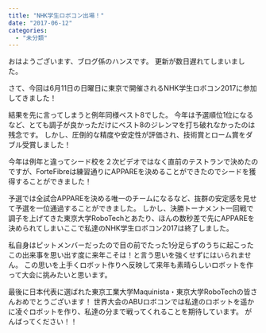 ```yaml
---
title: "NHK学生ロボコン出場！"
date: "2017-06-12"
categories: 
  - "未分類"
---
```


おはようございます、ブログ係のハンスです。 更新が数日遅れてしまいました。

さて、今回は6月11日の日曜日に東京で開催されるNHK学生ロボコン2017に参加してきました！

結果を先に言ってしまうと例年同様ベスト8でした。 今年は予選順位1位になるなど、とても調子が良かっただけにベスト8のジレンマを打ち破れなかったのは残念です。 しかし、圧倒的な精度や安定性が評価され、技術賞とローム賞をダブル受賞しました！

今年は例年と違ってシード校を２次ビデオではなく直前のテストランで決めたのですが、ForteFibreは練習通りにAPPAREを決めることができたのでシードを獲得することができました！

予選では全試合APPAREを決める唯一のチームになるなど、抜群の安定感を見せて予選を一位通過することができました。 しかし、決勝トーナメント一回戦で調子を上げてきた東京大学RoboTechとあたり、ほんの数秒差で先にAPPAREを決められてしまいここで私達のNHK学生ロボコン2017は終了しました。

私自身はピットメンバーだったので目の前でたった1分足らずのうちに起こったこの出来事を思い出す度に来年こそは！と言う思いを強くせずにはいられません。 この思いを上手くロボット作りへ反映して来年も素晴らしいロボットを作って大会に挑みたいと思います。

最後に日本代表に選ばれた東京工業大学Maquinista・東京大学RoboTechの皆さんおめでとうございます！ 世界大会のABUロボコンでは私達のロボットを遥かに凌ぐロボットを作り、私達の分まで戦ってくれることを期待しています。 がんばってください！！
